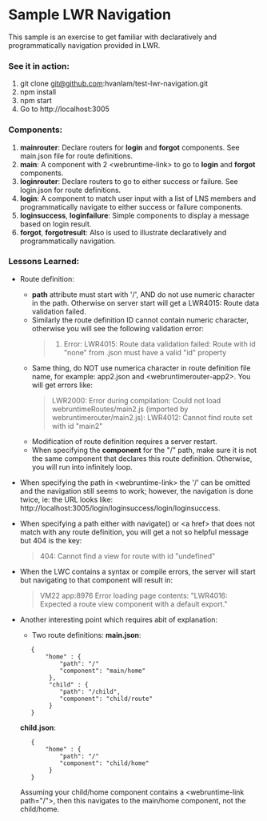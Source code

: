 # Sample LWR Navigation

This sample is an exercise to get familiar with declaratively and programmatically navigation provided in LWR.  

### See it in action:
1. git clone git@github.com:hvanlam/test-lwr-navigation.git
2. npm install
3. npm start
4. Go to http://localhost:3005

### Components:
1. **mainrouter**: Declare routers for **login** and **forgot** components.  See main.json file for route definitions.
2. **main**: A component with 2 &lt;webruntime-link&gt; to go to **login** and **forgot** components.
3. **loginrouter**: Declare routers to go to either success or failure. See login.json for route definitions.
4. **login**: A component to match user input with a list of LNS members and programmatically navigate to either success or failure components.
4. **loginsuccess**, **loginfailure**: Simple components to display a message based on login result.
5. **forgot**, **forgotresult**: Also is used to illustrate declaratively and programmatically navigation.

### Lessons Learned:
* Route definition:
  * **path** attribute must start with '/', AND do not use numeric character in the path.  Otherwise on server start will get a LWR4015: Route data validation failed.
  * Similarly the route definition ID cannot contain numeric character, otherwise you will see the following validation error:
    > 1. Error: LWR4015: Route data validation failed: Route with id "none" from .json must have a valid "id" property
  * Same thing, do NOT use numerica character in route definition file name, for example: app2.json and &lt;webruntimerouter-app2&gt;.  You will get errors like:
    > LWR2000: Error during compilation: Could not load webruntimeRoutes/main2.js (imported by webruntimerouter/main2.js): LWR4012: Cannot find route set with id "main2"
  * Modification of route definition requires a server restart.   
  * When specifying the **component** for the "/" path, make sure it is not the same component that declares this route definition.  Otherwise, you will run into  infinitely loop.
* When specifying the path in &lt;webruntime-link&gt; the '/' can be omitted and the navigation still seems to work; however, the navigation is done twice, ie: the URL looks like:  http://localhost:3005/login/loginsuccess/login/loginsuccess.
* When specifying a path either with navigate() or &lt;a href&gt; that does not match with any route definition, you will get a not so helpful message but 404 is the key:
   > 404: Cannot find a view for route with id "undefined"
* When the LWC contains a syntax or compile errors, the server will start but navigating to that component will result in:
   > VM22 app:8976 Error loading page contents: "LWR4016: Expected a route view component with a default export."
* Another interesting point which requires abit of explanation:
  * Two route definitions:
     **main.json**:
  ```
     {
         "home" : {
             "path": "/"
             "component": "main/home"
          },
          "child" : {
             "path": "/child",
             "component": "child/route"
          }
     }
  ```
     **child.json**:
  ```   
     {
         "home" : {
             "path": "/"
             "component": "child/home"
          }
     }
  ```   
     
     Assuming your child/home component contains a &lt;webruntime-link path="/"&gt;, then this navigates to the main/home component, not the child/home.
     

